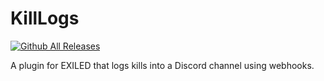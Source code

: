 # KillLogs
[![Github All Releases](https://img.shields.io/github/downloads/0b10000/KillLogs/total.svg)](https://github.com/0b10000/KillLogs/releases)


A plugin for EXILED that logs kills into a Discord channel using webhooks.
